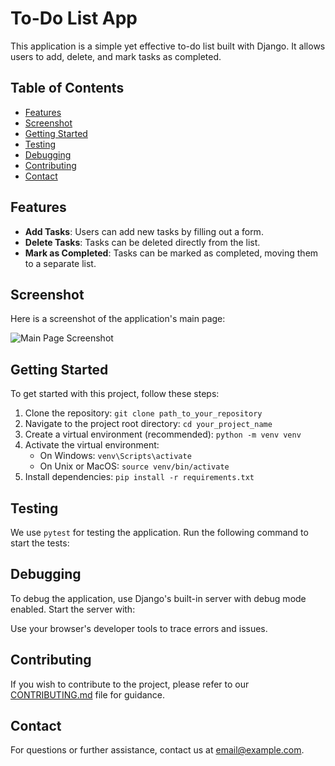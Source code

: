 # To-Do List App

This application is a simple yet effective to-do list built with Django. It allows users to add, delete, and mark tasks as completed.

## Table of Contents

- [Features](#features)
- [Screenshot](#screenshot)
- [Getting Started](#getting-started)
- [Testing](#testing)
- [Debugging](#debugging)
- [Contributing](#contributing)
- [Contact](#contact)

## Features

- **Add Tasks**: Users can add new tasks by filling out a form.
- **Delete Tasks**: Tasks can be deleted directly from the list.
- **Mark as Completed**: Tasks can be marked as completed, moving them to a separate list.

## Screenshot

Here is a screenshot of the application's main page:

![Main Page Screenshot](path_to_your_screenshot_image)

## Getting Started

To get started with this project, follow these steps:

1. Clone the repository: `git clone path_to_your_repository`
2. Navigate to the project root directory: `cd your_project_name`
3. Create a virtual environment (recommended): `python -m venv venv`
4. Activate the virtual environment: 
   - On Windows: `venv\Scripts\activate`
   - On Unix or MacOS: `source venv/bin/activate`
5. Install dependencies: `pip install -r requirements.txt`

## Testing

We use `pytest` for testing the application. Run the following command to start the tests:

## Debugging

To debug the application, use Django's built-in server with debug mode enabled. Start the server with:

Use your browser's developer tools to trace errors and issues.

## Contributing

If you wish to contribute to the project, please refer to our [CONTRIBUTING.md](CONTRIBUTING.md) file for guidance.

## Contact

For questions or further assistance, contact us at [email@example.com](mailto:email@example.com).
